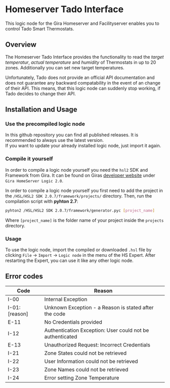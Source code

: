 # Homeserver Tado Interface

This logic node for the Gira Homeserver and Facilityserver enables you to control Tado Smart Thermostats. 

## Overview

The Homeserver Tado Interface provides the functionality to read the *target temperatur*, *actual temperature* and *humidity* of Thermostats in up to 20 zones. Additionally you can set new target temperatures.

Unfortunately, Tado does not provide an official API documentation and does not guarantee any backward compatability in the event of an change of their API. This means, that this logic node can suddenly stop working, if Tado decides to change their API.

## Installation and Usage

### Use the precompiled logic node

In this github repository you can find all published releases. It is recommended to always use the latest version. \
If you want to update your already installed logic node, just import it again.

### Compile it yourself

In order to compile a logic node yourself you need the `hsl2` SDK and Framework from Gira. It can be found on Giras [developer website](https://partner.gira.com/en/service/software-tools/developer.html) under `Gira HomeServer Logic 2.0`.

In order to compile a logic node yourself you first need to add the project in the `/HSL/HSL2 SDK 2.0.7/framework/projects/` directory. Then, run the compilation script with **pyhton 2.7**:
```sh
pyhton2 /HSL/HSL2 SDK 2.0.7/framework/generator.pyc [project_name]
```
Where `[project_name]` is the folder name of your project inside the `projects` directory.

### Usage

To use the logic node, import the compiled or downloaded `.hsl` file by clicking `File` -> `Import` -> `Logic node` in the menu of the HS Expert. After restarting the Expert, you can use it like any other logic node.

## Error codes

| Code           | Reason                                                    |
|----------------|-----------------------------------------------------------|
| I-00           | Internal Exception                                        |
| I-01: [reason] | Unknown Exception - a Reason is stated after the code     |
| E-11           | No Credentials provided                                   |
| I-12           | Authentication Exception: User could not be authenticated |
| E-13           | Unauthorized Request: Incorrect Credentials               |
| I-21           | Zone States could not be retrieved                        |
| I-22           | User Information could not be retrieved                   |
| I-23           | Zone Names could not be retrieved                         |
| I-24           | Error setting Zone Temperature                            |
